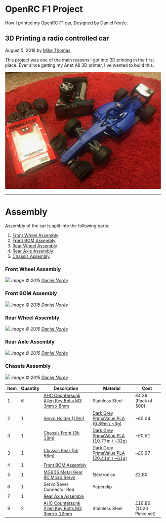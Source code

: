 # OpenRC F1 Project

How I printed my OpenRC F1 car, Designed by Daniel Norée.

## 3D Printing a radio controlled car

August 5, 2018 by [Mike Thomas](https://github.com/mikepthomas)

This project was one of the main reasons I got into 3D printing in the first place.
Ever since getting my Anet A8 3D printer, I've wanted to build this.

![](https://github.com/mikepthomas/mikepthomas.github.io/raw/develop/src/img/openrc/openrc-hero.jpg)

---

# Assembly

Assembly of the car is split into the following parts:

1. [Front Wheel Assembly](#front-wheel-assembly)
1. [Front BOM Assembly](#front-bom-assembly)
1. [Rear Wheel Assembly](#rear-wheel-assembly)
1. [Rear Axle Assembly](#rear-axle-assembly)
1. [Chassis Assembly](#chassis-assembly)

### Front Wheel Assembly

![](https://cdn.thingiverse.com/renders/e2/53/2b/53/72/Front_Wheel_Assembly_preview_featured.jpg)
_Image &copy; 2015 [Daniel Norée](https://danielnoree.com/)_

### Front BOM Assembly

![](https://cdn.thingiverse.com/renders/a6/8d/e8/c3/31/Front_BOM_Assembly_preview_featured.jpg)
_Image &copy; 2015 [Daniel Norée](https://danielnoree.com/)_

### Rear Wheel Assembly

![](https://cdn.thingiverse.com/renders/24/b9/79/f2/e5/Rear_Wheel_Assembly_preview_featured.jpg)
_Image &copy; 2015 [Daniel Norée](https://danielnoree.com/)_

### Rear Axle Assembly

![](https://cdn.thingiverse.com/renders/44/24/da/87/7b/Rear_Axle_Assembly_preview_featured.jpg)
_Image &copy; 2015 [Daniel Norée](https://danielnoree.com/)_

### Chassis Assembly

![](https://cdn.thingiverse.com/renders/b0/b3/37/79/ad/Chassie_Assembly_preview_featured.jpg)
_Image &copy; 2015 [Daniel Norée](https://danielnoree.com/)_

| Item | Quantity | Description                                                                                                                     | Material                                                                           | Cost                    |
| ---- | -------- | ------------------------------------------------------------------------------------------------------------------------------- | ---------------------------------------------------------------------------------- | ----------------------- |
| 1    | 6        | [AHC Countersunk Allen Key Bolts M3 3mm x 8mm](https://www.amazon.co.uk/gp/product/B00GR404L8)                                  | Stainless Steel                                                                    | £4.39 (Pack of 500)     |
| 2    | 1        | [Servo Holder (19m)](https://www.thingiverse.com/thing:1193309)                                                                 | [Dark Grey PrimaValue PLA (0.89m / ~3g)](https://www.amazon.co.uk/dp/B01DWTS7KA)   | ~£0.04                  |
| 3    | 1        | [Chassis Front (3h 18m)](https://www.thingiverse.com/thing:1193309)                                                             | [Dark Grey PrimaValue PLA (10.77m / ~32g)](https://www.amazon.co.uk/dp/B01DWTS7KA) | ~£0.51                  |
| 3    | 1        | [Chassis Rear (5h 56m)](https://www.thingiverse.com/thing:1193309)                                                              | [Dark Grey PrimaValue PLA (20.41m / ~61g)](https://www.amazon.co.uk/dp/B01DWTS7KA) | ~£0.97                  |
| 4    | 1        | [Front BOM Assembly](#front-bom-assembly)                                                                                       |                                                                                    |                         |
| 5    | 1        | [MG90S Metal Gear RC Micro Servo](https://www.banggood.com/Tower-Pro-MG90S-Metal-Gear-RC-Micro-Servo-For-RC-Model-p-74870.html) | Electronics                                                                        | £2.80                   |
| 6    | 1        | Servo Saver Connector Rod                                                                                                       | Paperclip                                                                          |                         |
| 7    | 1        | [Rear Axle Assembly](#rear-axle-assembly)                                                                                       |                                                                                    |                         |
| 8    | 2        | [AHC Countersunk Allen Key Bolts M3 3mm x 12mm](https://www.amazon.co.uk/gp/product/B00WMNMOLG)                                 | Stainless Steel                                                                    | £16.86 (1020 Piece set) |
